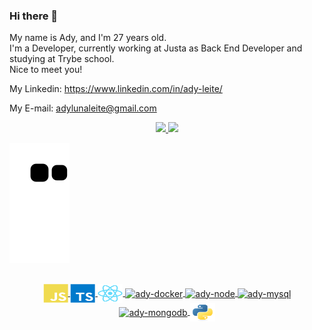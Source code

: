 ### Hi there 👋

  <p>
  My name is Ady, and I'm 27 years old. <br>
  I'm a Developer,
    currently working at Justa as Back End Developer and studying at Trybe school.<br>
  Nice to meet you!

  My Linkedin: https://www.linkedin.com/in/ady-leite/
  
  My E-mail: adylunaleite@gmail.com
  </p>
  
<div align="center">
  <a href="https://github.com/adyluna">
  <img height="180em" src="https://github-readme-stats.vercel.app/api?username=adyluna&show_icons=true&theme=highcontrast&include_all_commits=true&count_private=true"/>
  <img height="180em" src="https://github-readme-stats.vercel.app/api/top-langs/?username=adyluna&layout=compact&langs_count=7&theme=highcontrast"/>
</div>
  
  ![Snake animation](https://github.com/adyluna/adyluna/blob/output/github-contribution-grid-snake.svg)
  
  <div style="display: inline_block" align="center"><br>
  <img align="center" alt="ady-Js" height="30" width="40" src="https://raw.githubusercontent.com/devicons/devicon/master/icons/javascript/javascript-plain.svg">
  <img align="center" alt="ady-Ts" height="30" width="40" src="https://raw.githubusercontent.com/devicons/devicon/master/icons/typescript/typescript-plain.svg">
  <img align="center" alt="ady-React" height="30" width="40" src="https://raw.githubusercontent.com/devicons/devicon/master/icons/react/react-original.svg">
  <img align="center" alt="ady-docker" height="45" width="55" src="https://cdn.jsdelivr.net/gh/devicons/devicon/icons/docker/docker-original.svg" />
  <img align="center" alt="ady-node" height="65" width="55" src="https://cdn.jsdelivr.net/gh/devicons/devicon/icons/nodejs/nodejs-original-wordmark.svg" />
  <img align="center" alt="ady-mysql" height="65" width="55" src="https://cdn.jsdelivr.net/gh/devicons/devicon/icons/mysql/mysql-original-wordmark.svg" />
  <img align="center" alt="ady-mongodb" height="65" width="55" src="https://cdn.jsdelivr.net/gh/devicons/devicon/icons/mongodb/mongodb-original-wordmark.svg" />
  <img align="center" alt="ady-Python" height="30" width="40" src="https://raw.githubusercontent.com/devicons/devicon/master/icons/python/python-original.svg">
</div>
